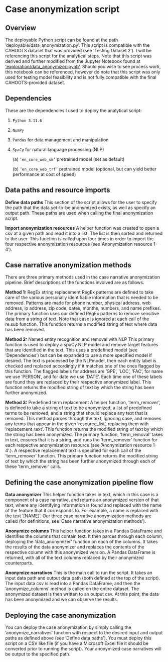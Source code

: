# Case anonymization script
## Overview
The deployable Python script can be found at the path ’deployable/data_anonymization.py’. This script is
compatible with the CAHOOTS dataset that was provided (see ’Testing Dataset 2’). I will be referencing this
script for the analytical steps. Note that this script was derived and further modified from the Jupyter Notebook
found at ['exploration/data_anonymizer.ipynb'](../exploration/data_anonymizer.ipynb). Should you wish to see process work, this notebook can be referenced, however do note that this script was only used for testing model feasibility and is not fully
compatible with the final CAHOOTS-provided dataset.

## Dependencies
These are the dependencies I used to deploy the analytical script:

1. `Python 3.11.6`
2. `NumPy`
3. `Pandas` for data management and manipulation
4. `SpaCy` for natural language processing (NLP)

    (a) `’en_core_web_sm’` pretrained model (set as default)
   
    (b) `’en_core_web_trf’` pretrained model (optional, but can yield better performance at cost of speed)

## Data paths and resource imports
**Define data paths** This section of the script allows for the user to specify the path that the data yet-to-be
anonymized exists, as well as specify an output path. These paths are used when calling the final anonymization
script.

**Import anonymization resources** A helper function was created to open a csv at a given path and read it into
a list. The list is then sorted and returned to the user. This function is called upon four times in order to
import the four respective anonymization resources (see ’Anonymization resource 1-4’).

## Case narrative anonymization methods
There are three primary methods used in the case narrative anonymization pipeline. Brief descriptions of the
functions involved are as follows.

**Method 1:** RegEx string replacement RegEx patterns are defined to take care of the various personally
identifiable information that is needed to be removed. Patterns are made for phone number, physical address,
web address, ip address, zip code, dates, months, numbers, and name prefixes.
The primary function uses our defined RegEx patterns to remove sensitive data from a string of text. Note
that case is ignored at each call of the re.sub function. This function returns a modified string of text where
data has been removed.

**Method 2:** Named entity recognition and removal with NLP This primary function is used to deploy a
spaCy NLP model and remove target features that are identified in the text. This uses a predefined model
(see ’Dependencies’) but can be expanded to use a more specified model if desired. The text is processed by
the NLPmodel, then each entity label is checked and replaced accordingly if it matches one of the ones flagged
by this function. The flagged labels for address are ’GPE’, ’LOC’, ’FAC’, for name we use ’PERSON’, and for
date we use ’DATE’. Each time one of these labels are found they are replaced by their respective anonymized
label. This function returns the modified string of text by which the string has been further anonymized.

**Method 3:** Predefined term replacement A helper function, ’term_remover’, is defined to take a string of
text to be anonymized, a list of predefined terms to be removed, and a string that should replace any text that
is removed. This method parces through the text, ignoring case, and removes any terms that appear in the
given ’resource_list’, replacing them with ’replacement_text’. This function returns the modified string of text
by which the string has been anonymized.
The primary function, ’term_removal’ takes in text, ensures that it is a string, and runs the ’term_remover’
function for each respective anonymization resource (see ’Anonymization resource 1-4’.). A respective replacement
text is specified for each call of the ’term_remover’ function. This primary function returns the
modified string of text by which the string has been further anonymized through each of these ’term_remover’
calls.

## Defining the case anonymization pipeline flow
**Data anonymizer** This helper function takes in text, which in this case is a component of a case narrative,
and returns an anonymized version of that text, where any identifying information is found and replaced with
the name of the feature that it corresponds to. For example, a name is replaced with the text ’[NAME]’. Our
three case narrative anonymization methods are called (for definitions, see ’Case narrative anonymization
methods’).

**Anonymize columns** This helper function takes in a Pandas DataFrame and identifies the columns that
contain text. It then parces through each column, deploying the ’data_anonymizer’ function on each of the
columns. It takes the results of the data anonymizer and replaces the contents of the respective column with
this anonymized version. A Pandas DataFrame is returned, with all of the text columns replaced by their
anonymized counterparts.

**Anonymize narratives** This is the main call to run the script. It takes an input data path and output data
path (both defined at the top of the script). The input data csv is read into a Pandas DataFrame, and then the
’anonymize_columns’ method is called on the entire dataset. The anonymized dataset is then written to an
output csv. At this point, the data has been anonymized and we can observe the results.

## Deploying the case anonymization
You can deploy the case anonymization by simply calling the ’anonymize_narratives’ function with respect
to the desired input and output paths as defined above (see ’Define data paths’). You must deploy this script
on a CSV like file (if you have a Microsoft Excel file it should be converted prior to running the script). Your
anonymized case narratives will be output to the specified path.
